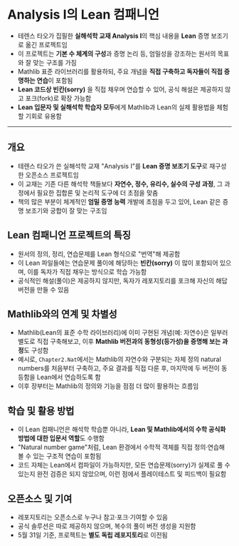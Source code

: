 # Analysis I의 Lean 컴패니언


* 테렌스 타오가 집필한 **실해석학 교재 Analysis I**의 핵심 내용을 **Lean** 증명 보조기로 옮긴 프로젝트임
* 이 프로젝트는 **기본 수 체계의 구성**과 증명 논리 등, 엄밀성을 강조하는 원서의 목표와 잘 맞는 구조를 가짐
* Mathlib 표준 라이브러리를 활용하되, 주요 개념을 **직접 구축하고 독자들이 직접 증명하는 연습**이 포함됨
* **Lean 코드상 빈칸(sorry)** 을 직접 채우며 연습할 수 있어, 공식 해설은 제공하지 않고 포크(fork)로 확장 가능함
* **Lean 입문자 및 실해석학 학습자 모두**에게 Mathlib과 Lean의 실제 활용법을 체험할 기회로 유용함

---

개요
--

* 테렌스 타오가 쓴 실해석학 교재 "Analysis I"를 **Lean 증명 보조기 도구**로 재구성한 오픈소스 프로젝트임
* 이 교재는 기존 다른 해석학 책들보다 **자연수, 정수, 유리수, 실수의 구성 과정**, 그 과정에서 필요한 집합론 및 논리적 도구에 더 초점을 맞춤
* 책의 많은 부분이 체계적인 **엄밀 증명 능력** 개발에 초점을 두고 있어, Lean 같은 증명 보조기와 궁합이 잘 맞는 구조임

Lean 컴패니언 프로젝트의 특징
------------------

* 원서의 정의, 정리, 연습문제를 Lean 형식으로 "번역"해 제공함
* 이 Lean 파일들에는 연습문제 풀이에 해당하는 **빈칸(sorry)** 이 많이 포함되어 있으며, 이를 독자가 직접 채우는 방식으로 학습 가능함
* 공식적인 해설(풀이)은 제공하지 않지만, 독자가 레포지토리를 포크해 자신의 해답 버전을 만들 수 있음

Mathlib와의 연계 및 차별성
------------------

* Mathlib(Lean의 표준 수학 라이브러리)에 이미 구현된 개념(예: 자연수)은 일부러 별도로 직접 구축해보고, 이후 **Mathlib 버전과의 동형성(등가성)을 증명해 보는 과정**도 구성함
* 예시로, `Chapter2.Nat`에서는 Mathlib의 자연수와 구분되는 자체 정의 natural numbers를 처음부터 구축하고, 주요 결과를 직접 다룬 후, 마지막에 두 버전이 동등함을 Lean에서 연습하도록 함
* 이후 장부터는 Mathlib의 정의와 기능을 점점 더 많이 활용하는 흐름임

학습 및 활용 방법
----------

* 이 Lean 컴패니언은 해석학 학습뿐 아니라, **Lean 및 Mathlib에서의 수학 공식화 방법에 대한 입문서 역할**도 수행함
* "Natural number game"처럼, Lean 환경에서 수학적 객체를 직접 정의·연습해 볼 수 있는 구조적 연습이 포함됨
* 코드 자체는 Lean에서 컴파일이 가능하지만, 모든 연습문제(sorry)가 실제로 풀 수 있는지 완전 검증은 되지 않았으며, 이런 점에서 플레이테스트 및 피드백이 필요함

오픈소스 및 기여
---------

* 레포지토리는 오픈소스로 누구나 참고·포크·기여할 수 있음
* 공식 솔루션은 따로 제공하지 않으며, 복수의 풀이 버전 생성을 지원함
* 5월 31일 기준, 프로젝트는 **별도 독립 레포지토리**로 이전됨
